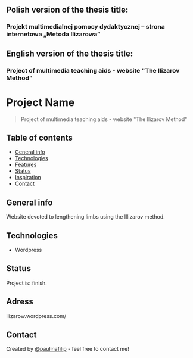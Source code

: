 ## Polish version of the thesis title:
### Projekt multimedialnej pomocy dydaktycznej – strona internetowa „Metoda Ilizarowa”

## English version of the thesis title:
### Project of multimedia teaching aids - website "The Ilizarov Method"
# Project Name
> Project of multimedia teaching aids - website "The Ilizarov Method"

## Table of contents
* [General info](#general-info)
* [Technologies](#technologies)
* [Features](#features)
* [Status](#status)
* [Inspiration](#inspiration)
* [Contact](#contact)

## General info

Website devoted to lengthening limbs using the Illizarov method.
## Technologies
* Wordpress

## Status
Project is: finish.

## Adress
ilizarow.wordpress.com/

## Contact
Created by [@paulinafilip](https://www.linkedin.com/in/paulinafilip/) - feel free to contact me!



